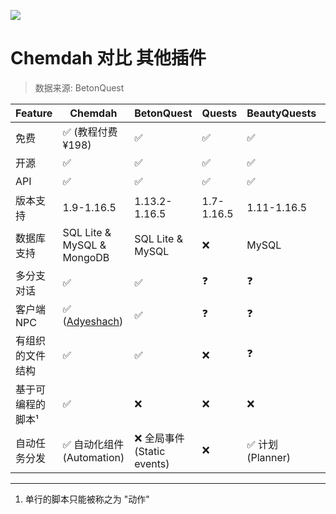![](https://i.loli.net/2021/02/03/FBrgWYhtn8VwNlc.png)

# Chemdah 对比 其他插件
> 数据来源: BetonQuest

| Feature | Chemdah | BetonQuest | Quests | BeautyQuests | QuestCreator | MangoQuest |
| --- | --- | --- | --- | --- | --- | --- |
| 免费 | ✅ (教程付费 ¥198) | ✅ | ✅ | ✅ | ❌ (¥131.25) | ✅
| 开源 | ✅ | ✅ | ✅ | ✅ | ❌ | ✅
| API | ✅ | ✅ | ✅ | ✅ | ❌ (闭源) | ✅
| 版本支持 | 1.9-1.16.5 | 1.13.2-1.16.5 | 1.7-1.16.5 | 1.11-1.16.5 | 1.7-1.16.5 | 1.13-1.16.5
| 数据库支持 | SQL Lite & MySQL & MongoDB | SQL Lite & MySQL | ❌ | MySQL | MySQL | MySQL & MongoDB
| 多分支对话 | ✅ | ✅ | ❓ | ❓| ✅ | ❓
| 客户端 NPC | ✅ ([Adyeshach](https://github.com/taboolib/Adyeshach)) | ✅ | ❓ | ❓| ✅ | ❓
| 有组织的文件结构 | ✅ | ✅ | ❌ | ❓ | ✅ | ✅
| 基于可编程的脚本¹ | ✅ | ❌ | ❌ | ❌ | ❌ | ❌
| 自动任务分发 | ✅ 自动化组件 (Automation) | ❌ 全局事件 (Static events) | ❌ | ✅ 计划 (Planner) | ✅ 任务池 (Quest Pools) | ❌

---
1. 单行的脚本只能被称之为 "动作"